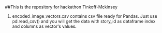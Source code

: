 ##This is the repository for hackathon Tinkoff-Mckinsey

1. encoded_image_vectors.csv contains csv file ready for Pandas. Just use pd.read_csv() and you will get the data with story_id as dataframe index and columns as vector's values. 
